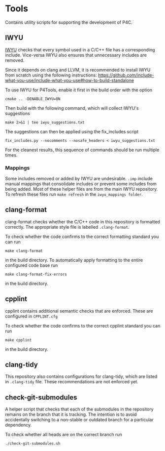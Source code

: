 # Tools
Contains utility scripts for supporting the development of P4C.

## IWYU

[IWYU](https://github.com/include-what-you-use/include-what-you-use) checks that every symbol used in a C/C++ file has a corresponding include. Vice-versa IWYU also ensures that unnecessary includes are removed.

Since it depends on clang and LLVM, it is recommended to install IWYU from scratch using the following instructions:
https://github.com/include-what-you-use/include-what-you-use#how-to-build-standalone

To use IWYU for P4Tools, enable it first in the build order with the option
```
cmake .. -DENABLE_IWYU=ON
```

Then build with the following command, which will collect IWYU's suggestions
```
make 2>&1 | tee iwyu_suggestions.txt
```

The suggestions can then be applied using the fix_includes script
```
fix_includes.py --nocomments --nosafe_headers < iwyu_suggestions.txt
```

For the cleanest results, this sequence of commands should be run multiple times.

### Mappings
Some includes removed or added by IWYU are undesirable. `.imp` include manual mappings that consolidate includes or prevent some includes from being added. Most of these helper files are from the main IWYU repository. To refresh these files run `make refresh` in the `iwyu_mappings folder`.

## clang-format
clang-format checks whether the C/C++ code in this repository is formatted correctly. The appropriate style file is labelled `.clang-format`.

To check whether the code confirms to the correct formatting standard you can run
```
make clang-format
```
in the build directory.
To automatically apply formatting to the entire configured code base run
```
make clang-format-fix-errors
```
in the build directory.

## cpplint
cpplint contains additional semantic checks that are enforced. These are configured in `CPPLINT.cfg`

To check whether the code confirms to the correct cpplint standard you can run
```
make cpplint
```
in the build directory.

## clang-tidy
This repository also contains configurations for clang-tidy, which are listed in `.clang-tidy` file. These recommendations are not enforced yet.

## check-git-submodules
A helper script that checks that each of the submodules in the repository remains on the branch that it is tracking. The intention is to avoid accidentally switching to a non-stable or outdated branch for a particular dependency.

To check whether all heads are on the correct branch run
```
./check-git-submodules.sh
```
